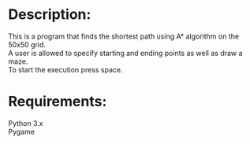 # Description:
This is a program that finds the shortest path using A* algorithm on the 50x50 grid.\
A user is allowed to specify starting and ending points as well as draw a maze.\
To start the execution press space.
# Requirements:
Python 3.x\
Pygame
